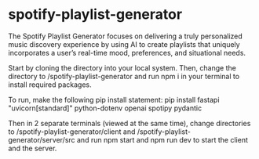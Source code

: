 # spotify-playlist-generator
The Spotify Playlist Generator focuses on delivering a truly personalized music discovery experience by using AI to create playlists that uniquely incorporates a user’s real-time mood, preferences, and situational needs.

Start by cloning the directory into your local system. Then, change the directory to /spotify-playlist-generator and run npm i in your terminal to install required packages. 

To run, make the following pip install statement:
pip install fastapi "uvicorn[standard]" python-dotenv openai spotipy pydantic

Then in 2 separate terminals (viewed at the same time), change directories to /spotify-playlist-generator/client and /spotify-playlist-generator/server/src and run npm start and npm run dev to start the client and the server.
